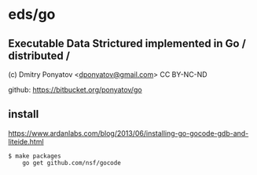 # eds/go
## Executable Data Strictured implemented in Go / distributed /

(c) Dmitry Ponyatov <<dponyatov@gmail.com>> CC BY-NC-ND

github: https://bitbucket.org/ponyatov/go

## install

https://www.ardanlabs.com/blog/2013/06/installing-go-gocode-gdb-and-liteide.html

```
$ make packages
	go get github.com/nsf/gocode
```
